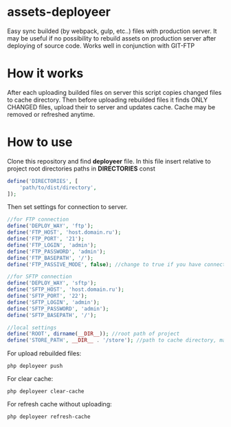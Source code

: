 # assets-deployeer
Easy sync builded (by webpack, gulp, etc..) files with production server.
It may be useful if no possibility to rebuild assets on production server after deploying of source code. Works well in conjunction with GIT-FTP

# How it works
After each uploading builded files on server this script copies changed files to cache directory. Then before uploading rebuilded files it finds ONLY CHANGED files, upload their to server and updates cache.
Cache may be removed or refreshed anytime.

# How to use
Clone this repository and find <b>deployeer</b> file.
In this file insert relative to project root directories paths in <b>DIRECTORIES</b> const
```php
define('DIRECTORIES', [
    'path/to/dist/directory',
]);
```

Then set settings for connection to server.
```php
//for FTP connection
define('DEPLOY_WAY', 'ftp');
define('FTP_HOST', 'host.domain.ru');
define('FTP_PORT', '21');
define('FTP_LOGIN', 'admin');
define('FTP_PASSWORD', 'admin');
define('FTP_BASEPATH', '/');
define('FTP_PASSIVE_MODE', false); //change to true if you have connection problems

//for SFTP connection
define('DEPLOY_WAY', 'sftp'); 
define('SFTP_HOST', 'host.domain.ru');
define('SFTP_PORT', '22');
define('SFTP_LOGIN', 'admin');
define('SFTP_PASSWORD', 'admin');
define('SFTP_BASEPATH', '/');

//local settings
define('ROOT', dirname(__DIR__)); //root path of project
define('STORE_PATH', __DIR__ . '/store'); //path to cache directory, may no change
```

For upload rebuilded files:

    php deployeer push

For clear cache:

    php deployeer clear-cache
    
For refresh cache without uploading:

    php deployeer refresh-cache
